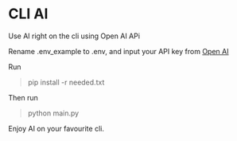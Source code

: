 # CLI AI

Use AI right on the cli using Open AI APi

Rename .env_example to .env, and input your API key from [Open AI](https://platform.openai.com/api-keys)

Run

> pip install -r needed.txt

Then run

> python main.py

Enjoy AI on your favourite cli.